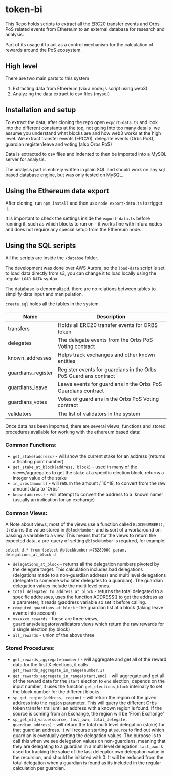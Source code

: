 # token-bi

This Repo holds scripts to extract all the ERC20 transfer events and Orbs PoS related events from Ethereum to an external database for research and analysis.

Part of its usage it to act as a control mechanism for the calculation of rewards around the PoS ecosystem.

## High level

There are two main parts to this system

1. Extracting data from Ethereum (via a node.js script using web3)
2. Analyzing the data extract to csv files (mysql)

## Installation and setup

To extract the data, after cloning the repo open `export-data.ts` and look into the different constants at the top, not going into too many details, we assume you understand what blocks are and how web3 works at the high level. We extract transfer events (ERC20), delegate events (Orbs PoS), guardian register/leave and voting (also Orbs PoS)

Data is extracted to csv files and indented to then be imported into a MySQL server for analysis.

The analysis part is entirely written in plain SQL and should work on any sql based database engine, but was only tested on MySQL.

## Using the Ethereum data export

After cloning, run `npm install` and then use `node export-data.ts` to trigger it.

It is important to check the settings inside the `export-data.ts` before running it, such as which blocks to run on - it works fine with Infura nodes and does not require any special setup from the Ethereum node.

## Using the SQL scripts

All the scripts are inside the `/databse` folder.

The development was done over AWS Aurora, so the `load-data` script is set to load data directly from s3, you can change it to load locally using the regular `LOAD DATA` syntax.

The database is denormalized, there are no relations between tables to simplify data input and manipulation.

`create.sql` holds all the tables in the system.

| Name               | Description                                                      |
|--------------------|------------------------------------------------------------------|
| transfers          | Holds all ERC20 transfer events for ORBS token                   |
| delegates          | The delegate events from the Orbs PoS Voting contract            |
| known_addresses    | Helps track exchanges and other known entities                   |
| guardians_register | Register events for guardians in the Orbs PoS Guardians contract |
| guardians_leave    | Leave events for guardians in the Orbs PoS Guardians contract    |
| guardians_votes    | Votes of guardians in the Orbs PoS Voting contract               |
| validators         | The list of validators in the system                             |

Once data has been imported, there are several views, functions and stored procedures available for working with the ethereum based data:

### Common Functions:

* `get_stake(address)` - will show the current stake for an address (returns a floating point number)
* `get_stake_at_block(address, block)` - used in many of the views/aggregates to get the stake at a specific election block, returns a integer value of the stake
* `in_orbs(amount)` - will return the amount / 10^18, to convert from the raw amount data to 'Orbs' 
* `known(address)` - will attempt to convert the address to a 'known name' (usually an indication for an exchange)

### Common Views:

A Note about views, most of the views use a function called `BLOCKNUMBER()`, it returns the value stored in `@blockNumber`, and is sort of a workaround on passing a variable to a view. This means that for the views to return the expected data, a pre-query of setting `@blockNumber` is required, for example:

`select d.* from (select @blockNumber:=7528900) param, delegations_at_block d`

* `delegations_at_block` - returns all the delegation numbers pivoted by the delegate target. This calculation includes bad delegations (delgations made to a non-guardian address) and multi level delegations (delegate to someone who later delegates to a guardian). The guardian delegation values include the multi level ones.
* `total_delegated_to_address_at_block` - returns the total delegated to a specific addresses, uses the function ADDRESS() to get the address as a parameter, it reads @address variable so set it before calling.
* `computed_guardians_at_block` - the guardian list at a block (taking leave events into account)
* `xxxxxxx_rewards` - these are three views, guardians/delegators/validators views which return the raw rewards for a single election (by block)
* `all_rewards` - union of the above three

### Stored Procedures:

* `get_rewards_aggregate(number)` - will aggregate and get all of the reward data for the first X elections, it calls `get_rewards_aggregate_in_range(number,1)`
* `get_rewards_aggregate_in_range(start,end)` - will aggregate and get all of the reward data for the `start` election to `end` election, depends on the input number, it uses the function `get_elections_block` internally to set the block number for the different blocks
* `sp_get_region(address, region)` - will return the region of the given address into the `region` parameter. This will query the different Orbs token transfer trail until an address with a known region is found. If the source is coming from an Exchange, the region will be 'From Exchange'
* `sp_get_mld_value(source, last_own, total_delegate, guardian_address)` - will return the total multi level delegation (stake) for that guardian address. It will recurse starting at `source` to find out which guardian is eventually getting the delegation values. The purpose is to call this when we see delegation values on non-guardians, meaning that they are delegating to a guardian in a multi level delegation. `last_own` is used for tracking the value of the last delegator own delegation value in the recursion, and should be initiated with 0. It will be reduced from the total delegation when a guardian is found as its included in the regular calculation per guardian.

